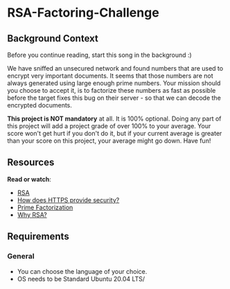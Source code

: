 # RSA-Factoring-Challenge

## Background Context

Before you continue reading, start this song in the background :)


We have sniffed an unsecured network and found numbers that are used to encrypt very important documents. It seems that those numbers are not always generated using large enough prime numbers. Your mission should you choose to accept it, is to factorize these numbers as fast as possible before the target fixes this bug on their server - so that we can decode the encrypted documents.

**This project is NOT mandatory** at all. It is 100% optional. Doing any part of this project will add a project grade of over 100% to your average. Your score won't get hurt if you don't do it, but if your current average is greater than your score on this project, your average might go down. Have fun!

## Resources

**Read or watch**:

- [RSA](https://www.youtube.com/redirect?q=https%3A%2F%2Fen.wikipedia.org%2Fwiki%2FRSA_(cryptosystem)&redir_token=QUFFLUhqbGdFUzh2N1lBSzZlY3BjM1R6YlpCZC01bU9DUXxBQ3Jtc0tuTDRUSGRXQkR3Q2JTMG1VTGd2MlUwczVTTUJQOWFocC1TOWZwZUlDRmtJWXczRVpEZVdPdmRGWmhLTUFnZnRzZ01vQlJBNWphd3FKTmJsclF5SmVWd0V4Z3ZnUy1fS2hPS1FpN21BVEw0VWtrRQ%3D%3D&v=0EBTn_3DBYo&event=video_description)
- [How does HTTPS provide security?](https://www.youtube.com/redirect?q=https%3A%2F%2Fen.wikipedia.org%2Fwiki%2FHTTPS&redir_token=QUFFLUhqa3l6MzRpbVZVbUhRM2s4Tk12VXhwUEh5YVlFZ3xBQ3Jtc0tsVEt0Qld0UE01dmhEZVp6ajVhRW9zSzBoc1hCY3pLRjV3bXhfX0Q4bW1VU05nLVlQX0xDSGJuRG04Sk81aXU3RElBZVloMnB0dF9wb0F5bUViQVJYaVNpR0drcVJ3c1Baa2pBM0hXQndRbTh4NA%3D%3D&v=Po_HRwqy2-Q&event=video_description)
- [Prime Factorization](https://www.youtube.com/redirect?q=https%3A%2F%2Fen.wikipedia.org%2Fwiki%2FPrime_factorization&redir_token=QUFFLUhqbnEtd0RNRmNYeC0tYlF3X0ZwRmttR2lkb3c0d3xBQ3Jtc0tuMlJXaXNTVzFmTXJvYmNiaHlQTWpUTlBpUUZtR3RseWR3Z3RYZ05xRGVhMFN6N3ZQRk5uLXpIdy1wUjRjc1EzZ1M2U3hWVmZiN1F0d2VpS3dzNnRjNUdyV1ZwMnJBVlQ0a09kMUVCMGRkWVNRQQ%3D%3D&v=Xi0J0u03Cvc&event=video_description)
- [Why RSA?](https://www.youtube.com/redirect?q=https%3A%2F%2Fen.wikipedia.org%2Fwiki%2FRSA_(cryptosystem)&redir_token=QUFFLUhqbXNCRU1xYlViT2lpeW0xX0RRNnRBeWxqM2o4d3xBQ3Jtc0tuQnRLVmFVbFR5NnNBbmtKRzVqYjg4b3AyOExVR3NjRFVyTlJ3YlJDS3NyQWxoUm1JSGJuWXdtY2JzN2RIdENWQVpYcXQ0MmhoX1RLU1VlZjd0VWdENjM3N5N0Q1bU1kczlJQk1yVkh1MnhZQ2l0UA%3D%3D&v=vgTtHV04xRI&event=video_description)

## Requirements

### General

- You can choose the language of your choice.
- OS needs to be Standard Ubuntu 20.04 LTS/

